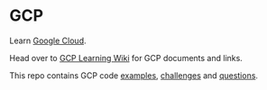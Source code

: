 # GCP

Learn [Google Cloud](https://cloud.google.com/).

Head over to [GCP Learning Wiki](https://github.com/bobbae/gcp/wiki) for GCP documents and links.

This repo contains GCP code [examples](https://github.com/bobbae/gcp/tree/main/examples), [challenges](https://github.com/bobbae/gcp/tree/main/challenges) and [questions](https://github.com/bobbae/gcp/tree/main/questions).


